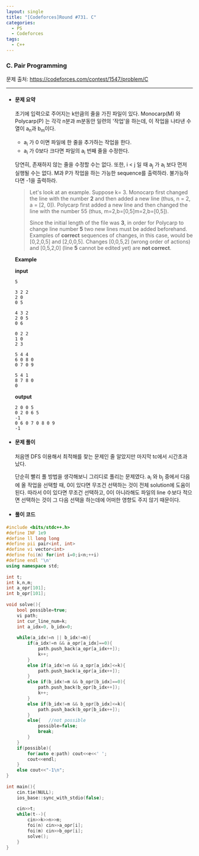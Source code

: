 ```yaml
---
layout: single
title: "[Codeforces]Round #731. C"
categories:
  - PS
  - Codeforces
tags:
  - C++
---
```




### C. Pair Programming

문제 출처: <https://codeforces.com/contest/1547/problem/C>

---



* #### **문제 요약**

  초기에 입력으로 주어지는 k만큼의 줄을 가진 파일이 있다. Monocarp(M) 와 Polycarp(P) 는 각각 n분과 m분동안 일련의 '작업'을 하는데, 이 작업을 나타낸 수열이 a<sub>n</sub>과 b<sub>m</sub>이다. 
  
  - a<sub>i</sub> 가 0 이면 파일에 한 줄을 추가하는 작업을 한다. 
  - a<sub>i</sub> 가 0보다 크다면 파일의 a<sub>i</sub> 번째 줄을 수정한다. 
  
  당연히, 존재하지 않는 줄을 수정할 수는 없다. 또한, i < j 일 때 a<sub>j</sub> 가 a<sub>i</sub> 보다 먼저 실행될 수는 없다. M과 P가 작업을 하는 가능한 sequence를 출력하라. 불가능하다면 -1을 출력하라.
  
  > Let's look at an example. Suppose k= 3. Monocarp first changed the line with the number **2** and then added a new line (thus, n = 2, a = [2, 0]). Polycarp first added a new line and then changed the line with the number 55 (thus, m=2,b=[0,5]m=2,b=[0,5]).
  >
  > Since the initial length of the file was **3**, in order for Polycarp to change line number **5** two new lines must be added beforehand. Examples of **correct** sequences of changes, in this case, would be [0,2,0,5] and [2,0,0,5]. Changes [0,0,5,2] (wrong order of actions) and [0,5,2,0] (line **5** cannot be edited yet) are **not correct**.
  
  
  
  **Example**
  
  **input**
  
  ```
  5
  
  3 2 2
  2 0
  0 5
  
  4 3 2
  2 0 5
  0 6
  
  0 2 2
  1 0
  2 3
  
  5 4 4
  6 0 8 0
  0 7 0 9
  
  5 4 1
  8 7 8 0
  0
  ```
  
  **output**
  
  ```
  2 0 0 5 
  0 2 0 6 5 
  -1
  0 6 0 7 0 8 0 9
  -1
  ```
  
* #### **문제 풀이** 

  처음엔 DFS 이용해서 최적해를 찾는 문제인 줄 알았지만 마지막 tc에서 시간초과 났다.

  단순히 빨리 풀 방법을 생각해보니 그리디로 풀리는 문제였다. a<sub>i</sub> 와 b<sub>j</sub> 중에서 다음에 올 작업을 선택할 때, 0이 있다면 무조건 선택하는 것이 전체 solution에 도움이 된다. 따라서 0이 있다면 무조건 선택하고, 0이 아니라해도 파일의 line 수보다 적으면 선택하는 것이 그 다음 선택을 하는데에 어떠한 영향도 주지 않기 때문이다.

    

  

* #### **풀이 코드**

```c++
#include <bits/stdc++.h>
#define INF 1e9
#define ll long long
#define pii pair<int, int> 
#define vi vector<int> 
#define foi(n) for(int i=0;i<n;++i)
#define endl '\n'
using namespace std;
 
int t;
int k,n,m;
int a_opr[101];
int b_opr[101];
 
void solve(){
    bool possible=true;
    vi path;
    int cur_line_num=k;
    int a_idx=0, b_idx=0;
    
    while(a_idx!=n || b_idx!=m){
        if(a_idx!=n && a_opr[a_idx]==0){
            path.push_back(a_opr[a_idx++]);
            k++;
        }
        else if(a_idx!=n && a_opr[a_idx]<=k){
            path.push_back(a_opr[a_idx++]);
        }
        else if(b_idx!=m && b_opr[b_idx]==0){
            path.push_back(b_opr[b_idx++]);
            k++;
        }
        else if(b_idx!=m && b_opr[b_idx]<=k){
            path.push_back(b_opr[b_idx++]);
        }
        else{   //not possible
            possible=false;
            break;
        }
    }
    if(possible){
        for(auto e:path) cout<<e<<' ';
        cout<<endl;
    }
    else cout<<"-1\n";
}
 
int main(){
    cin.tie(NULL);
    ios_base::sync_with_stdio(false);
 
    cin>>t;
    while(t--){
        cin>>k>>n>>m;
        foi(n) cin>>a_opr[i];
        foi(m) cin>>b_opr[i];
        solve();
    }
}
```

